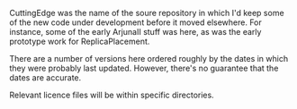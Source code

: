 CuttingEdge was the name of the soure repository in which I'd keep some of the new code under development before it moved elsewhere.
For instance, some of the early ArjunaII stuff was here, as was the early prototype work for ReplicaPlacement.

There are a number of versions here ordered roughly by the dates in which they were probably last updated. However, there's no guarantee
that the dates are accurate.

Relevant licence files will be within specific directories.
